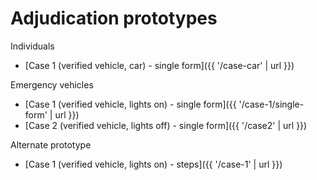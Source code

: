 # Adjudication prototypes


Individuals

- [Case 1 (verified vehicle, car) - single form]({{ '/case-car' | url }})



Emergency vehicles

- [Case 1 (verified vehicle, lights on) - single form]({{ '/case-1/single-form' | url }})
- [Case 2 (verified vehicle, lights off) - single form]({{ '/case2' | url }})



Alternate prototype


- [Case 1 (verified vehicle, lights on) - steps]({{ '/case-1' | url }})

